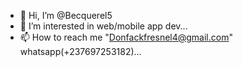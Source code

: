 - 👋 Hi, I’m @Becquerel5
- 👀 I’m interested in web/mobile app dev...
- 📫 How to reach me "Donfackfresnel4@gmail.com" whatsapp(+237697253182)...

<!---
Becquerel5/Becquerel5 is a ✨ special ✨ repository because its `README.md` (this file) appears on your GitHub profile.
You can click the Preview link to take a look at your changes.
--->
